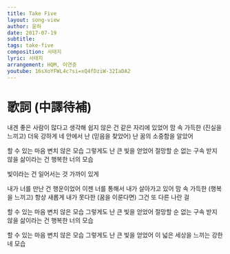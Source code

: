 ```yaml
---
title: Take Five
layout: song-view
author: 윤하
date: 2017-07-19
subtitle:
tags: take-five
composition: 서태지
lyric: 서태지
arrangement: HQM, 이연준
youtube: 16sXoYFWL4c?si=xQ4fDziW-32IaDA2
---
```


# 歌詞 (中譯待補)

내겐 좋은 사람이 많다고 생각해
쉽지 않은 건 같은 자리에 있었어
맘 속 가득한 (진실을 느끼고)
더욱 강하게
네 안에서 난 (믿음을 찾았어)
난 꿈의 소중함을 알았어

할 수 있는 마음
변치 않은 모습
그렇게도 난 큰 빛을 얻었어
절망할 순 없는
구속 받지 않을
삶이라는 건 행복한 너의 모습

빛이라는 건
일어서는 것
가까이 있게

내가 너를 만난 건 행운이었어
이젠 너를 통해서
내가 살아가고 있어
맘 속 가득한 (행복을 느끼고)
항상 새롭게
내가 못다한 (꿈을 이룬다면)
그건 또 다른 나란 걸

할 수 있는 마음
변치 않은 모습
그렇게도 난 큰 빛을 얻었어
절망할 순 없는
구속 받지 않을
삶이라는 건 행복한 너의 모습

할 수 있는 마음
변치 않은 모습
그렇게도 난 큰 빛을 얻었어
이 넓은 세상을
느끼는 강한 네 모습
